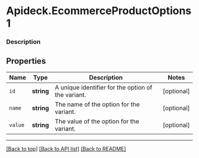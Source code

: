 # Apideck.EcommerceProductOptions1

### Description

## Properties
Name | Type | Description | Notes
------------ | ------------- | ------------- | -------------
`id` | **string** | A unique identifier for the option of the variant. | [optional] 
`name` | **string** | The name of the option for the variant. | [optional] 
`value` | **string** | The value of the option for the variant. | [optional] 





---

[[Back to top]](#) [[Back to API list]](../../../../README.md#documentation-for-api-endpoints) [[Back to README]](../../../../README.md)


